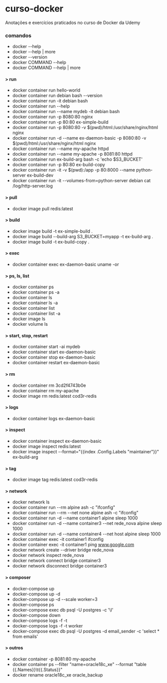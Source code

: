 # curso-docker
Anotações e exercícios praticados no curso de Docker da Udemy  
  
  
### comandos
- docker --help  
- docker --help | more  
- docker --version  
- docker COMMAND --help  
- docker COMMAND --help | more  

#### > run
- docker container run hello-world  
- docker container run debian bash --version  
- docker container run -it debian bash  
- docker container run --help  
- docker container run --name mydeb -it debian bash    
- docker container run -p 8080:80 nginx    
- docker container run -p 80:80 ex-simple-build  
- docker container run -p 8080:80 -v $(pwd)/html:/usr/share/nginx/html nginx     
- docker container run -d --name ex-daemon-basic -p 8080:80 -v $(pwd)/html:/usr/share/nginx/html nginx  
- docker container run --name my-apache httpd  
- docker container run --name my-apache -p 8081:80 httpd 
- docker container run ex-build-arg bash -c 'echo $S3_BUCKET'   
- docker container run -p 80:80 ex-build-copy  
- docker container run -it -v $(pwd):/app -p 80:8000 --name python-server ex-build-dev  
- docker container run -it --volumes-from=python-server debian cat /log/http-server.log  

#### > pull
- docker image pull redis:latest  

#### > build
- docker image build -t ex-simple-build .  
- docker image build --build-arg S3_BUCKET=myapp -t ex-build-arg .  
- docker image build -t ex-build-copy .  

#### > exec
- docker container exec ex-daemon-basic uname -or   

#### > ps, ls, list
- docker container ps  
- docker container ps -a  
- docker container ls  
- docker container ls -a  
- docker container list  
- docker container list -a  
- docker image ls  
- docker volume ls  

#### > start, stop, restart
- docker container start -ai mydeb  
- docker container start ex-daemon-basic  
- docker container stop ex-daemon-basic  
- docker container restart ex-daemon-basic  

#### > rm
- docker container rm 3cd2f4743b0e  
- docker container rm my-apache  
- docker image rm redis:latest cod3r-redis  

#### > logs
- docker container logs ex-daemon-basic  

#### > inspect
- docker container inspect ex-daemon-basic  
- docker image inspect redis:latest  
- docker image inspect --format="{{index .Config.Labels \"maintainer\"}}" ex-build-arg  

#### > tag
- docker image tag redis:latest cod3r-redis  
  
#### > network  
- docker network ls  
- docker container run --rm alpine ash -c "ifconfig"  
- docker container run --rm --net none alpine ash -c "ifconfig"  
- docker container run -d --name container1 alpine sleep 1000  
- docker container run -d --name container3 --net rede_nova alpine sleep 1000  
- docker container run -d --name container4 --net host alpine sleep 1000  
- docker container exec -it container1 ifconfig  
- docker container exec -it container1 ping www.google.com   
- docker network create --driver bridge rede_nova  
- docker network inspect rede_nova  
- docker network connect bridge container3  
- docker network disconnect bridge container3  

#### > composer
- docker-compose up  
- docker-compose up -d  
- docker-compose up -d --scale worker=3  
- docker-compose ps  
- docker-compose exec db psql -U postgres -c '\l'  
- docker-compose down  
- docker-compose logs -f -t  
- docker-compose logs -f -t worker  
- docker-compose exec db psql -U postgres -d email_sender -c 'select * from emails'  
  
#### > outros
- docker container -p 8081:80 my-apache  
- docker container ps --filter "name=oracle18c_xe" --format "table {{.Names}}\t{{.Status}}"  
- docker rename oracle18c_xe oracle_backup  
    
